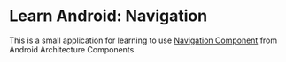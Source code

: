 # Learn Android: Navigation

This is a small application for learning to use [Navigation Component](https://developer.android.com/guide/navigation) from Android Architecture Components.
